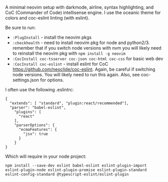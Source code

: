 A minimal neovim setup with darkmode, airline, syntax highlighting, and CoC (Commander of Code) intellisense engine. I use the oceanic theme for colors and coc-eslint linting (with eslint).

Be sure to run:

* `:PlugInstall` - install the neovim pkgs
* `:checkhealth` - need to install neovim pkg for node and python2/3. remember that if you switch node versions with nvm you will likely need to reinstall the neovim pkg with `npm install -g neovim`
* `:CocInstall coc-tsserver coc-json coc-html coc-css` for basic web dev
* `:CocInstall coc-eslint` - install eslint for CoC https://github.com/neoclide/coc-eslint.  Again, be careful if switching node versions.  You will likely need to run this again.  Also, see coc-settings.json for options.


I often use the following .eslintrc:

```
{
  "extends": [ "standard", "plugin:react/recommended"],
  "parser": "babel-eslint",
    "plugins": [
      "react"
    ],
    "parserOptions": {
      "ecmaFeatures": {
        "jsx": true
      }
    }
}
```

Which will require in your node project:

```
npm install --save-dev eslint babel-eslint eslint-plugin-import eslint-plugin-node eslint-plugin-promise eslint-plugin-standard eslint-config-standard @typescript-eslint/eslint-plugin
```
